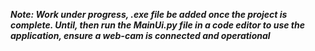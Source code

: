 ***Note: Work under progress, .exe file be added once the project is complete. 
Until, then run the MainUi.py file in a code editor to use the application, ensure a web-cam is connected and operational***
